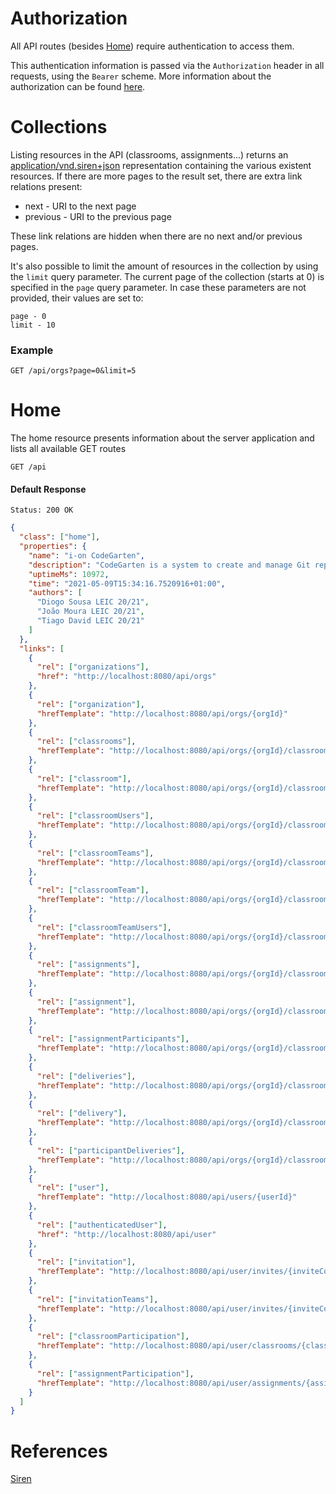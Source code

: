 # Authorization
All API routes (besides [Home](#home)) require authentication to access them.

This authentication information is passed via the `Authorization` header in all requests, using the `Bearer` scheme.
More information about the authorization can be found [here](#auth/README.md).

# Collections
Listing resources in the API (classrooms, assignments...) returns an [application/vnd.siren+json](#references) representation containing the various existent resources. If there are more pages to the result set, there are extra link relations present:

* next - URI to the next page
* previous - URI to the previous page

These link relations are hidden when there are no next and/or previous pages.

It's also possible to limit the amount of resources in the collection by using the `limit` query parameter. The current page of the collection (starts at 0) is specified in the `page` query parameter. In case these parameters are not provided, their values are set to:
```
page - 0
limit - 10
```
### Example
```http
GET /api/orgs?page=0&limit=5
```

# Home
The home resource presents information about the server application and lists all available GET routes

```http
GET /api
```
#### Default Response
```
Status: 200 OK
```
```json
{
  "class": ["home"],
  "properties": {
    "name": "i-on CodeGarten",
    "description": "CodeGarten is a system to create and manage Git repos used by students while working on course assignments",
    "uptimeMs": 10972,
    "time": "2021-05-09T15:34:16.7520916+01:00",
    "authors": [
      "Diogo Sousa LEIC 20/21",
      "João Moura LEIC 20/21",
      "Tiago David LEIC 20/21"
    ]
  },
  "links": [
    {
      "rel": ["organizations"],
      "href": "http://localhost:8080/api/orgs"
    },
    {
      "rel": ["organization"],
      "hrefTemplate": "http://localhost:8080/api/orgs/{orgId}"
    },
    {
      "rel": ["classrooms"],
      "hrefTemplate": "http://localhost:8080/api/orgs/{orgId}/classrooms"
    },
    {
      "rel": ["classroom"],
      "hrefTemplate": "http://localhost:8080/api/orgs/{orgId}/classrooms/{classroomNumber}"
    },
    {
      "rel": ["classroomUsers"],
      "hrefTemplate": "http://localhost:8080/api/orgs/{orgId}/classrooms/{classroomNumber}/users"
    },
    {
      "rel": ["classroomTeams"],
      "hrefTemplate": "http://localhost:8080/api/orgs/{orgId}/classrooms/{classroomNumber}/teams"
    },
    {
      "rel": ["classroomTeam"],
      "hrefTemplate": "http://localhost:8080/api/orgs/{orgId}/classrooms/{classroomNumber}/teams/{teamNumber}"
    },
    {
      "rel": ["classroomTeamUsers"],
      "hrefTemplate": "http://localhost:8080/api/orgs/{orgId}/classrooms/{classroomNumber}/teams/{teamNumber}/users"
    },
    {
      "rel": ["assignments"],
      "hrefTemplate": "http://localhost:8080/api/orgs/{orgId}/classrooms/{classroomNumber}/assignments"
    },
    {
      "rel": ["assignment"],
      "hrefTemplate": "http://localhost:8080/api/orgs/{orgId}/classrooms/{classroomNumber}/assignments/{assignmentNumber}"
    },
    {
      "rel": ["assignmentParticipants"],
      "hrefTemplate": "http://localhost:8080/api/orgs/{orgId}/classrooms/{classroomNumber}/assignments/{assignmentNumber}/participants"
    },
    {
      "rel": ["deliveries"],
      "hrefTemplate": "http://localhost:8080/api/orgs/{orgId}/classrooms/{classroomNumber}/assignments/{assignmentNumber}/deliveries"
    },
    {
      "rel": ["delivery"],
      "hrefTemplate": "http://localhost:8080/api/orgs/{orgId}/classrooms/{classroomNumber}/assignments/{assignmentNumber}/deliveries/{deliveryNumber}"
    },
    {
      "rel": ["participantDeliveries"],
      "hrefTemplate": "http://localhost:8080/api/orgs/{orgId}/classrooms/{classroomNumber}/assignments/{assignmentNumber}/participants/{participantId}/deliveries"
    },
    {
      "rel": ["user"],
      "hrefTemplate": "http://localhost:8080/api/users/{userId}"
    },
    {
      "rel": ["authenticatedUser"],
      "href": "http://localhost:8080/api/user"
    },
    {
      "rel": ["invitation"],
      "hrefTemplate": "http://localhost:8080/api/user/invites/{inviteCode}"
    },
    {
      "rel": ["invitationTeams"],
      "hrefTemplate": "http://localhost:8080/api/user/invites/{inviteCode}/classroom/teams"
    },
    {
      "rel": ["classroomParticipation"],
      "hrefTemplate": "http://localhost:8080/api/user/classrooms/{classroomId}/participation"
    },
    {
      "rel": ["assignmentParticipation"],
      "hrefTemplate": "http://localhost:8080/api/user/assignments/{assignmentId}/participation"
    }
  ]
}
```

# References
[Siren](https://github.com/kevinswiber/siren)